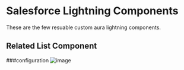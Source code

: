 # Salesforce Lightning Components

These are the few resuable custom aura lightning components.

## Related List Component
 
 ###configuration
    ![image](https://user-images.githubusercontent.com/15126069/117242433-dca28600-adfa-11eb-9381-9b71ba73e7a8.png)

